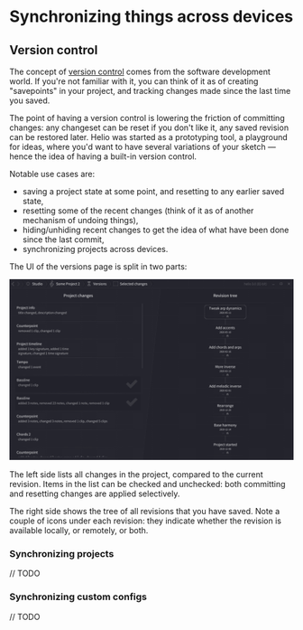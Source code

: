 # Synchronizing things across devices

## Version control

The concept of [version control](https://en.wikipedia.org/wiki/Version_control) comes from the software development world. If you're not familiar with it, you can think of it as of creating "savepoints" in your project, and tracking changes made since the last time you saved.

The point of having a version control is lowering the friction of committing changes: any changeset can be reset if you don't like it, any saved revision can be restored later. Helio was started as a prototyping tool, a playground for ideas, where you'd want to have several variations of your sketch — hence the idea of having a built-in version control.

Notable use cases are:

 * saving a project state at some point, and resetting to any earlier saved state,
 * resetting some of the recent changes (think of it as of another mechanism of undoing things),
 * hiding/unhiding recent changes to get the idea of what have been done since the last commit,
 * synchronizing projects across devices.

The UI of the versions page is split in two parts:

![version-control]

The left side lists all changes in the project, compared to the current revision. Items in the list can be checked and unchecked: both committing and resetting changes are applied selectively.

The right side shows the tree of all revisions that you have saved. Note a couple of icons under each revision: they indicate whether the revision is available locally, or remotely, or both.

### Synchronizing projects

// TODO

### Synchronizing custom configs

// TODO

[version-control]: images/version-control.png "The version control page"
